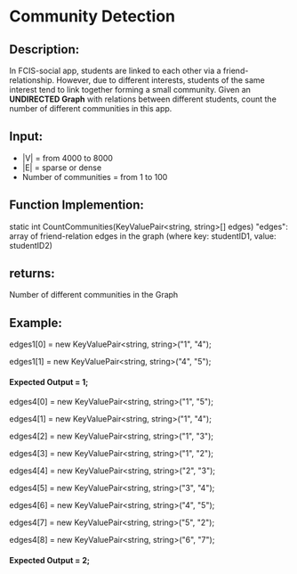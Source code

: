 # Community Detection
## Description:
In FCIS-social app, students are linked to each other via a friend-relationship. However, due to different interests, students of the same interest tend to link together forming a small community.
Given an **UNDIRECTED Graph** with relations between different students, count the number of different communities in this app.

## Input:
 - |V| = from 4000 to 8000
 - |E| = sparse or dense
 - Number of communities = from 1 to 100

## Function Implemention:
static int CountCommunities(KeyValuePair<string, string>[] edges)
"edges": array of friend-relation edges in the graph (where key: studentID1, value: studentID2)

## returns:
Number of different communities in the Graph

## Example: 
edges1[0] = new KeyValuePair<string, string>("1", "4"); 

edges1[1] = new KeyValuePair<string, string>("4", "5"); 

#### Expected Output = 1;



edges4[0] = new KeyValuePair<string, string>("1", "5"); 

edges4[1] = new KeyValuePair<string, string>("1", "4"); 

edges4[2] = new KeyValuePair<string, string>("1", "3"); 

edges4[3] = new KeyValuePair<string, string>("1", "2"); 

edges4[4] = new KeyValuePair<string, string>("2", "3"); 

edges4[5] = new KeyValuePair<string, string>("3", "4"); 

edges4[6] = new KeyValuePair<string, string>("4", "5"); 

edges4[7] = new KeyValuePair<string, string>("5", "2"); 

edges4[8] = new KeyValuePair<string, string>("6", "7");

#### Expected Output = 2;

